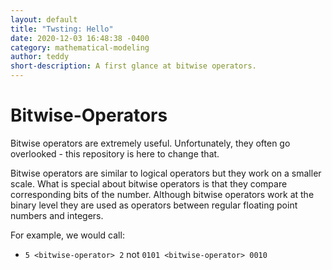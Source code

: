 ```yaml
---
layout: default
title: "Twsting: Hello"
date: 2020-12-03 16:48:38 -0400
category: mathematical-modeling
author: teddy
short-description: A first glance at bitwise operators.
---
```


# Bitwise-Operators
Bitwise operators are extremely useful. Unfortunately, they often go overlooked - this repository is here to change that.

Bitwise operators are similar to logical operators but they work on a smaller scale. What is special about bitwise operators is that they compare corresponding bits of the number. Although bitwise operators work at the binary level they are used as operators between regular floating point numbers and integers. 

For example, we would call:
* ```5 <bitwise-operator> 2``` not ```0101 <bitwise-operator> 0010``` 

